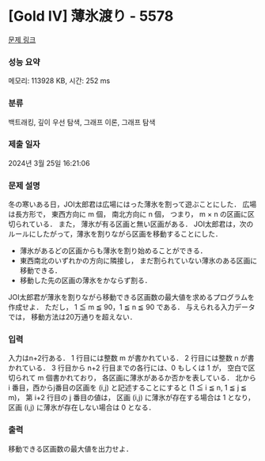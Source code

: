 # [Gold IV] 薄氷渡り - 5578 

[문제 링크](https://www.acmicpc.net/problem/5578) 

### 성능 요약

메모리: 113928 KB, 시간: 252 ms

### 분류

백트래킹, 깊이 우선 탐색, 그래프 이론, 그래프 탐색

### 제출 일자

2024년 3월 25일 16:21:06

### 문제 설명

<p>冬の寒いある日，JOI太郎君は広場にはった薄氷を割って遊ぶことにした． 広場は長方形で， 東西方向に m 個， 南北方向に n 個， つまり， m × n の区画に区切られている． また， 薄氷が有る区画と無い区画がある． JOI太郎君は，次のルールにしたがって，薄氷を割りながら区画を移動することにした．</p>

<ul>
	<li>薄氷があるどの区画からも薄氷を割り始めることができる．</li>
	<li>東西南北のいずれかの方向に隣接し， まだ割られていない薄氷のある区画に移動できる．</li>
	<li>移動した先の区画の薄氷をかならず割る．</li>
</ul>

<p>JOI太郎君が薄氷を割りながら移動できる区画数の最大値を求めるプログラムを作成せよ． ただし， 1 ≦ m ≦ 90，1 ≦ n ≦ 90 である． 与えられる入力データでは， 移動方法は20万通りを超えない．</p>

### 입력 

 <p>入力はn+2行ある． 1 行目には整数 m が書かれている． 2 行目には整数 n が書かれている． 3 行目から n+2 行目までの各行には、0 もしくは 1 が， 空白で区切られて m 個書かれており， 各区画に薄氷があるか否かを表している． 北から i 番目，西からj番目の区画を (i,j) と記述することにすると (1 ≦ i ≦ n, 1 ≦ j ≦ m)， 第 i+2 行目の j 番目の値は， 区画 (i,j) に薄氷が存在する場合は 1 となり， 区画 (i,j) に薄氷が存在しない場合は 0 となる．</p>

### 출력 

 <p>移動できる区画数の最大値を出力せよ．</p>

